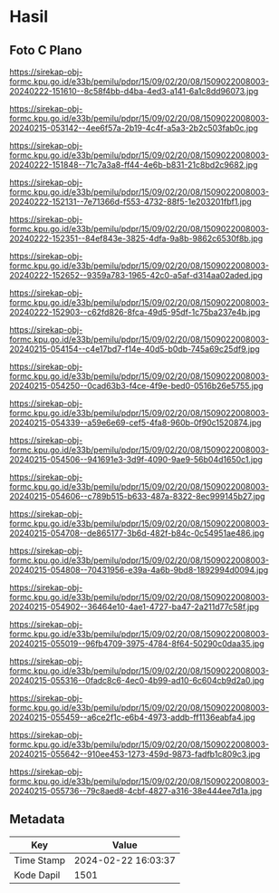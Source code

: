 # Hasil

## Foto C Plano

https://sirekap-obj-formc.kpu.go.id/e33b/pemilu/pdpr/15/09/02/20/08/1509022008003-20240222-151610--8c58f4bb-d4ba-4ed3-a141-6a1c8dd96073.jpg

https://sirekap-obj-formc.kpu.go.id/e33b/pemilu/pdpr/15/09/02/20/08/1509022008003-20240215-053142--4ee6f57a-2b19-4c4f-a5a3-2b2c503fab0c.jpg

https://sirekap-obj-formc.kpu.go.id/e33b/pemilu/pdpr/15/09/02/20/08/1509022008003-20240222-151848--71c7a3a8-ff44-4e6b-b831-21c8bd2c9682.jpg

https://sirekap-obj-formc.kpu.go.id/e33b/pemilu/pdpr/15/09/02/20/08/1509022008003-20240222-152131--7e71366d-f553-4732-88f5-1e203201fbf1.jpg

https://sirekap-obj-formc.kpu.go.id/e33b/pemilu/pdpr/15/09/02/20/08/1509022008003-20240222-152351--84ef843e-3825-4dfa-9a8b-9862c6530f8b.jpg

https://sirekap-obj-formc.kpu.go.id/e33b/pemilu/pdpr/15/09/02/20/08/1509022008003-20240222-152652--9359a783-1965-42c0-a5af-d314aa02aded.jpg

https://sirekap-obj-formc.kpu.go.id/e33b/pemilu/pdpr/15/09/02/20/08/1509022008003-20240222-152903--c62fd826-8fca-49d5-95df-1c75ba237e4b.jpg

https://sirekap-obj-formc.kpu.go.id/e33b/pemilu/pdpr/15/09/02/20/08/1509022008003-20240215-054154--c4e17bd7-f14e-40d5-b0db-745a69c25df9.jpg

https://sirekap-obj-formc.kpu.go.id/e33b/pemilu/pdpr/15/09/02/20/08/1509022008003-20240215-054250--0cad63b3-f4ce-4f9e-bed0-0516b26e5755.jpg

https://sirekap-obj-formc.kpu.go.id/e33b/pemilu/pdpr/15/09/02/20/08/1509022008003-20240215-054339--a59e6e69-cef5-4fa8-960b-0f90c1520874.jpg

https://sirekap-obj-formc.kpu.go.id/e33b/pemilu/pdpr/15/09/02/20/08/1509022008003-20240215-054506--941691e3-3d9f-4090-9ae9-56b04d1650c1.jpg

https://sirekap-obj-formc.kpu.go.id/e33b/pemilu/pdpr/15/09/02/20/08/1509022008003-20240215-054606--c789b515-b633-487a-8322-8ec999145b27.jpg

https://sirekap-obj-formc.kpu.go.id/e33b/pemilu/pdpr/15/09/02/20/08/1509022008003-20240215-054708--de865177-3b6d-482f-b84c-0c54951ae486.jpg

https://sirekap-obj-formc.kpu.go.id/e33b/pemilu/pdpr/15/09/02/20/08/1509022008003-20240215-054808--70431956-e39a-4a6b-9bd8-1892994d0094.jpg

https://sirekap-obj-formc.kpu.go.id/e33b/pemilu/pdpr/15/09/02/20/08/1509022008003-20240215-054902--36464e10-4ae1-4727-ba47-2a211d77c58f.jpg

https://sirekap-obj-formc.kpu.go.id/e33b/pemilu/pdpr/15/09/02/20/08/1509022008003-20240215-055019--96fb4709-3975-4784-8f64-50290c0daa35.jpg

https://sirekap-obj-formc.kpu.go.id/e33b/pemilu/pdpr/15/09/02/20/08/1509022008003-20240215-055316--0fadc8c6-4ec0-4b99-ad10-6c604cb9d2a0.jpg

https://sirekap-obj-formc.kpu.go.id/e33b/pemilu/pdpr/15/09/02/20/08/1509022008003-20240215-055459--a6ce2f1c-e6b4-4973-addb-ff1136eabfa4.jpg

https://sirekap-obj-formc.kpu.go.id/e33b/pemilu/pdpr/15/09/02/20/08/1509022008003-20240215-055642--910ee453-1273-459d-9873-fadfb1c809c3.jpg

https://sirekap-obj-formc.kpu.go.id/e33b/pemilu/pdpr/15/09/02/20/08/1509022008003-20240215-055736--79c8aed8-4cbf-4827-a316-38e444ee7d1a.jpg


## Metadata

| Key        | Value               |
| ---------- | ------------------- |
| Time Stamp | 2024-02-22 16:03:37 |
| Kode Dapil | 1501                |



